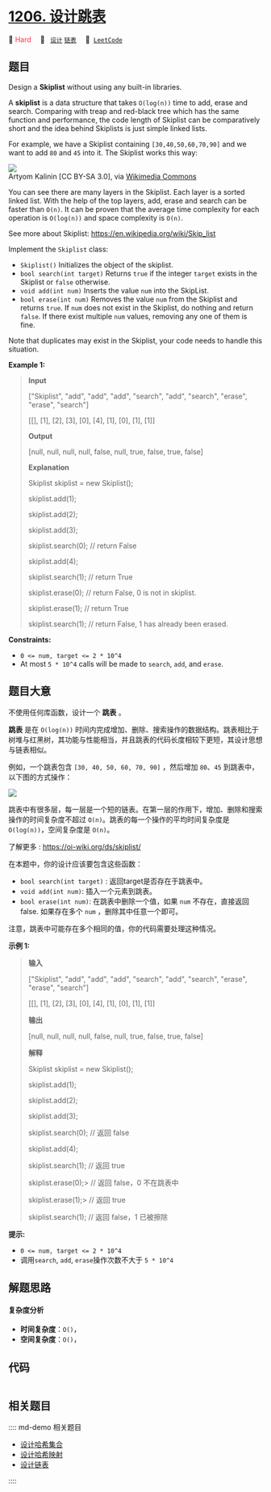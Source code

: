 # [1206. 设计跳表](https://leetcode.com/problems/design-skiplist)

🔴 <font color=#ff334b>Hard</font>&emsp; 🔖&ensp; [`设计`](/leetcode/outline/tag/design.md) [`链表`](/leetcode/outline/tag/linked-list.md)&emsp; 🔗&ensp;[`LeetCode`](https://leetcode.com/problems/design-skiplist)


## 题目

Design a **Skiplist** without using any built-in libraries.

A **skiplist** is a data structure that takes `O(log(n))` time to add, erase
and search. Comparing with treap and red-black tree which has the same
function and performance, the code length of Skiplist can be comparatively
short and the idea behind Skiplists is just simple linked lists.

For example, we have a Skiplist containing `[30,40,50,60,70,90]` and we want
to add `80` and `45` into it. The Skiplist works this way:

![](https://assets.leetcode.com/uploads/2019/09/27/1506_skiplist.gif)  
Artyom Kalinin [CC BY-SA 3.0], via [Wikimedia
Commons](https://commons.wikimedia.org/wiki/File:Skip_list_add_element-en.gif
"Artyom Kalinin \[CC BY-SA 3.0 \(https://creativecommons.org/licenses/by-
sa/3.0\)\], via Wikimedia Commons")

You can see there are many layers in the Skiplist. Each layer is a sorted
linked list. With the help of the top layers, add, erase and search can be
faster than `O(n)`. It can be proven that the average time complexity for each
operation is `O(log(n))` and space complexity is `O(n)`.

See more about Skiplist: <https://en.wikipedia.org/wiki/Skip_list>

Implement the `Skiplist` class:

  * `Skiplist()` Initializes the object of the skiplist.
  * `bool search(int target)` Returns `true` if the integer `target` exists in the Skiplist or `false` otherwise.
  * `void add(int num)` Inserts the value `num` into the SkipList.
  * `bool erase(int num)` Removes the value `num` from the Skiplist and returns `true`. If `num` does not exist in the Skiplist, do nothing and return `false`. If there exist multiple `num` values, removing any one of them is fine.

Note that duplicates may exist in the Skiplist, your code needs to handle this
situation.



**Example 1:**

> 
> 
> 
> 
> 
> **Input**
> 
> ["Skiplist", "add", "add", "add", "search", "add", "search", "erase", "erase", "search"]
> 
> [[], [1], [2], [3], [0], [4], [1], [0], [1], [1]]
> 
> **Output**
> 
> [null, null, null, null, false, null, true, false, true, false]
> 
> 
> 
> **Explanation**
> 
> Skiplist skiplist = new Skiplist();
> 
> skiplist.add(1);
> 
> skiplist.add(2);
> 
> skiplist.add(3);
> 
> skiplist.search(0); // return False
> 
> skiplist.add(4);
> 
> skiplist.search(1); // return True
> 
> skiplist.erase(0);  // return False, 0 is not in skiplist.
> 
> skiplist.erase(1);  // return True
> 
> skiplist.search(1); // return False, 1 has already been erased.



**Constraints:**

  * `0 <= num, target <= 2 * 10^4`
  * At most `5 * 10^4` calls will be made to `search`, `add`, and `erase`.


## 题目大意

不使用任何库函数，设计一个 **跳表** 。

**跳表** 是在 `O(log(n))`
时间内完成增加、删除、搜索操作的数据结构。跳表相比于树堆与红黑树，其功能与性能相当，并且跳表的代码长度相较下更短，其设计思想与链表相似。

例如，一个跳表包含 `[30, 40, 50, 60, 70, 90]` ，然后增加 `80`、`45` 到跳表中，以下图的方式操作：

![](https://pic.leetcode.cn/1702370216-mKQcTt-1506_skiplist.gif)

跳表中有很多层，每一层是一个短的链表。在第一层的作用下，增加、删除和搜索操作的时间复杂度不超过 `O(n)`。跳表的每一个操作的平均时间复杂度是
`O(log(n))`，空间复杂度是 `O(n)`。

了解更多 : <https://oi-wiki.org/ds/skiplist/>

在本题中，你的设计应该要包含这些函数：

  * `bool search(int target)` : 返回target是否存在于跳表中。
  * `void add(int num)`: 插入一个元素到跳表。
  * `bool erase(int num)`: 在跳表中删除一个值，如果 `num` 不存在，直接返回false. 如果存在多个 `num` ，删除其中任意一个即可。

注意，跳表中可能存在多个相同的值，你的代码需要处理这种情况。



**示例 1:**

> 
> 
> 
> 
> 
> **输入**
> 
> ["Skiplist", "add", "add", "add", "search", "add", "search", "erase", "erase", "search"]
> 
> [[], [1], [2], [3], [0], [4], [1], [0], [1], [1]]
> 
> **输出**
> 
> [null, null, null, null, false, null, true, false, true, false]
> 
> 
> 
> **解释**
> 
> Skiplist skiplist = new Skiplist();
> 
> skiplist.add(1);
> 
> skiplist.add(2);
> 
> skiplist.add(3);
> 
> skiplist.search(0);   // 返回 false
> 
> skiplist.add(4);
> 
> skiplist.search(1);   // 返回 true
> 
> skiplist.erase(0);> 
> // 返回 false，0 不在跳表中
> 
> skiplist.erase(1);> 
> // 返回 true
> 
> skiplist.search(1);   // 返回 false，1 已被擦除
> 
> 



**提示:**

  * `0 <= num, target <= 2 * 10^4`
  * 调用`search`, `add`,  `erase`操作次数不大于 `5 * 10^4` 


## 解题思路

#### 复杂度分析

- **时间复杂度**：`O()`，
- **空间复杂度**：`O()`，

## 代码

```javascript

```

## 相关题目

:::: md-demo 相关题目
- [设计哈希集合](https://leetcode.com/problems/design-hashset)
- [设计哈希映射](https://leetcode.com/problems/design-hashmap)
- [设计链表](https://leetcode.com/problems/design-linked-list)

::::
